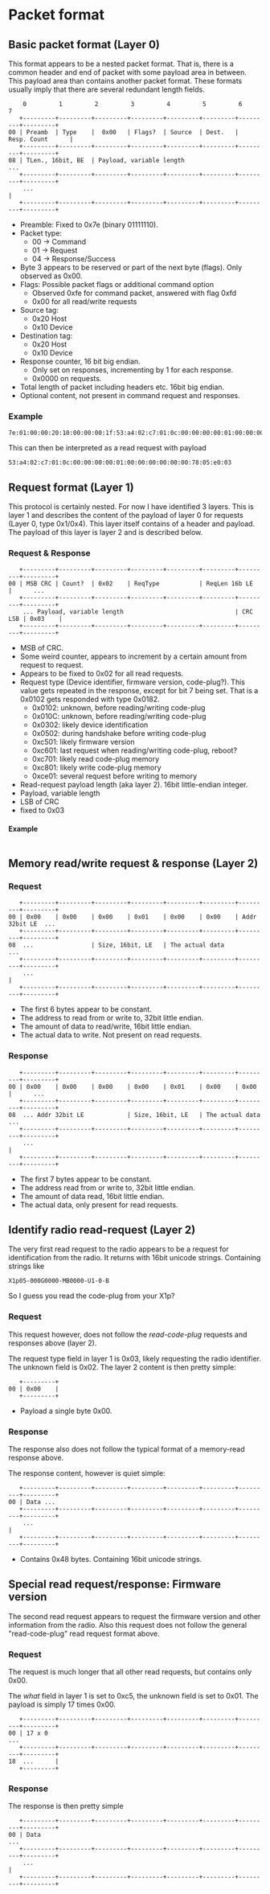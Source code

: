 # Packet format

## Basic packet format (Layer 0)
This format appears to be a nested packet format. That is, there is a common
header and end of packet with some payload area in between. This payload area
than contains another packet format. These formats usually imply that there are
several redundant length fields.

```
    0         1         2         3         4         5         6         7 
   +---------+---------+---------+---------+---------+---------+---------+---------+
00 | Preamb  | Type    |  0x00   | Flags?  | Source  | Dest.   |  Resp. Count      |
   +---------+---------+---------+---------+---------+---------+---------+---------+
08 | TLen., 16bit, BE  | Payload, variable length                               ...
   +---------+---------+---------+---------+---------+---------+---------+---------+
    ...                                                                            |
   +---------+---------+---------+---------+---------+---------+---------+---------+
```
  - Preamble: Fixed to 0x7e (binary 01111110).
  - Packet type:
    - 00 -> Command
    - 01 -> Request
    - 04 -> Response/Success
  - Byte 3 appears to be reserved or part of the next byte (flags). Only observed as 0x00.
  - Flags: Possible packet flags or additional command option
    - Observed 0xfe for command packet, answered with flag 0xfd
    - 0x00 for all read/write requests
  - Source tag: 
    - 0x20 Host
    - 0x10 Device
  - Destination tag: 
    - 0x20 Host
    - 0x10 Device
  - Response counter, 16 bit big endian. 
    - Only set on responses, incrementing by 1 for each response.
    - 0x0000 on requests.
  - Total length of packet including headers etc. 16bit big endian.
  - Optional content, not present in command request and responses.
  
### Example
```
7e:01:00:00:20:10:00:00:00:1f:53:a4:02:c7:01:0c:00:00:00:00:01:00:00:00:00:00:00:78:05
```
This can then be interpreted as a read request with payload
```
53:a4:02:c7:01:0c:00:00:00:00:01:00:00:00:00:00:00:78:05:e0:03
```


## Request format (Layer 1)
This protocol is certainly nested. For now I have identified 3 layers. This is layer 1 and 
describes the content of the payload of layer 0 for requests (Layer 0, type 0x1/0x4). This 
layer itself contains of a header and payload. The payload of this layer is layer 2 and is 
described below.

### Request & Response
```
   +---------+---------+---------+---------+---------+---------+---------+---------+
00 | MSB CRC | Count?  | 0x02    | ReqType           | ReqLen 16b LE     |      ...
   +---------+---------+---------+---------+---------+---------+---------+---------+
    ... Payload, variable length                               | CRC LSB | 0x03    |
   +---------+---------+---------+---------+---------+---------+---------+---------+
```
 - MSB of CRC.
 - Some weird counter, appears to increment by a certain amount from request to request.
 - Appears to be fixed to 0x02 for all read requests.
 - Request type (Device identifier, firmware version, code-plug?). This value gets 
   repeated in the response, except for bit 7 being set. That is a 0x0102 gets responded 
   with type 0x0182.
   - 0x0102: unknown, before reading/writing code-plug
   - 0x010C: unknown, before reading/writing code-plug
   - 0x0302: likely device identification
   - 0x0502: during handshake before writing code-plug
   - 0xc501: likely firmware version
   - 0xc601: last request when reading/writing code-plug, reboot?
   - 0xc701: likely read code-plug memory
   - 0xc801: likely write code-plug memory
   - 0xce01: several request before writing to memory
 - Read-request payload length (aka layer 2). 16bit little-endian integer.
 - Payload, variable length
 - LSB of CRC
 - fixed to 0x03

#### Example
```

```


## Memory read/write request & response (Layer 2)

### Request 
```
   +---------+---------+---------+---------+---------+---------+---------+---------+
00 | 0x00    | 0x00    | 0x00    | 0x01    | 0x00    | 0x00    | Addr 32bit LE  ... 
   +---------+---------+---------+---------+---------+---------+---------+---------+
08  ...                | Size, 16bit, LE   | The actual data                    ...           
   +---------+---------+---------+---------+---------+---------+---------+---------+
    ...                                                                            |
   +---------+---------+---------+---------+---------+---------+---------+---------+
```
 - The first 6 bytes appear to be constant.
 - The address to read from or write to, 32bit little endian.
 - The amount of data to read/write, 16bit little endian.
 - The actual data to write. Not present on read requests.

### Response
```
   +---------+---------+---------+---------+---------+---------+---------+---------+
00 | 0x00    | 0x00    | 0x00    | 0x00    | 0x01    | 0x00    | 0x00    |      ... 
   +---------+---------+---------+---------+---------+---------+---------+---------+
08  ... Addr 32bit LE            | Size, 16bit, LE   | The actual data ...           
   +---------+---------+---------+---------+---------+---------+---------+---------+
    ...                                                                            |
   +---------+---------+---------+---------+---------+---------+---------+---------+
```
 - The first 7 bytes appear to be constant.
 - The address read from or write to, 32bit little endian.
 - The amount of data read, 16bit little endian.
 - The actual data, only present for read requests.


## Identify radio read-request (Layer 2)
The very first read request to the radio appears to be a request for identification from the radio.
It returns with 16bit unicode strings. Containing strings like
```
X1p05-000G0000-MB0000-U1-0-B
```
So I guess you read the code-plug from your X1p?

### Request
This request however, does not follow the *read-code-plug* requests and responses above (layer 2). 

The request type field in layer 1 is 0x03, likely requesting the radio identifier. The unknown field is
0x02. The layer 2 content is then pretty simple:
```
   +---------+
00 | 0x00    |
   +---------+
```
   - Payload a single byte 0x00.

### Response
The response also does not follow the typical format of a memory-read response above. 

The response content, however is quiet simple:
```
   +---------+---------+---------+---------+---------+---------+---------+---------+
00 | Data ...
   +---------+---------+---------+---------+---------+---------+---------+---------+
    ...                                                                            |
   +---------+---------+---------+---------+---------+---------+---------+---------+
```
 - Contains 0x48 bytes. Containing 16bit unicode strings.


## Special read request/response: Firmware version
The second read request appears to request the firmware version and other information from the
radio. Also this request does not follow the general "read-code-plug" read request format above.

### Request
The request is much longer that all other read requests, but contains only 0x00.

The *what* field in layer 1 is set to 0xc5, the unknown field is set to 0x01. The payload is simply
17 times 0x00.

```
   +---------+---------+---------+---------+---------+---------+---------+---------+
00 | 17 x 0                                                                     ...
   +---------+---------+---------+---------+---------+---------+---------+---------+
18  ...      |
   +---------+
```

### Response
The response is then pretty simple
```
   +---------+---------+---------+---------+---------+---------+---------+---------+
00 | Data                                                                      ...
   +---------+---------+---------+---------+---------+---------+---------+---------+
    ...                                                                            |
   +---------+---------+---------+---------+---------+---------+---------+---------+
```
